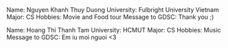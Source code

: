 Name: Nguyen Khanh Thuy Duong
University: Fulbright University Vietnam
Major: CS
Hobbies: Movie and Food tour
Message to GDSC: Thank you ;)

Name: Hoang Thi Thanh Tam
University: HCMUT
Major: CS
Hobbies: Music
Message to GDSC: Em iu moi nguoi <3 